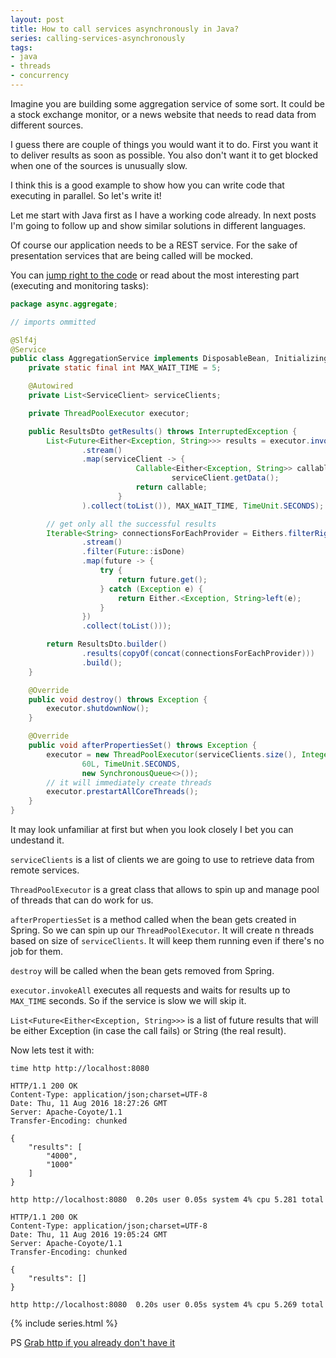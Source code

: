 ```yaml
---
layout: post
title: How to call services asynchronously in Java?
series: calling-services-asynchronously
tags:
- java
- threads
- concurrency
---
```

Imagine you are building some aggregation service of some sort. It could be a stock exchange monitor, or a news website that needs to read data from different sources.

I guess there are couple of things you would want it to do. First you want it to deliver results as soon as possible. You also don't want it to get blocked when one of the sources is unusually slow.

I think this is a good example to show how you can write code that executing in parallel. So let's write it!

Let me start with Java first as I have a working code already. In next posts I'm going to follow up and show similar solutions in different languages.

Of course our application needs to be a REST service. For the sake of presentation services that are being called will be mocked.

You can [jump right to the code](https://github.com/pawelniewie/calling-services-asynchronously/tree/master/java) or read about the most interesting part (executing and monitoring tasks):

```java
package async.aggregate;

// imports ommitted

@Slf4j
@Service
public class AggregationService implements DisposableBean, InitializingBean {
    private static final int MAX_WAIT_TIME = 5;

    @Autowired
    private List<ServiceClient> serviceClients;

    private ThreadPoolExecutor executor;

    public ResultsDto getResults() throws InterruptedException {
        List<Future<Either<Exception, String>>> results = executor.invokeAll(serviceClients
                .stream()
                .map(serviceClient -> {
                            Callable<Either<Exception, String>> callable = () ->
                                    serviceClient.getData();
                            return callable;
                        }
                ).collect(toList()), MAX_WAIT_TIME, TimeUnit.SECONDS);

        // get only all the successful results
        Iterable<String> connectionsForEachProvider = Eithers.filterRight(results
                .stream()
                .filter(Future::isDone)
                .map(future -> {
                    try {
                        return future.get();
                    } catch (Exception e) {
                        return Either.<Exception, String>left(e);
                    }
                })
                .collect(toList()));

        return ResultsDto.builder()
                .results(copyOf(concat(connectionsForEachProvider)))
                .build();
    }

    @Override
    public void destroy() throws Exception {
        executor.shutdownNow();
    }

    @Override
    public void afterPropertiesSet() throws Exception {
        executor = new ThreadPoolExecutor(serviceClients.size(), Integer.MAX_VALUE,
                60L, TimeUnit.SECONDS,
                new SynchronousQueue<>());
        // it will immediately create threads
        executor.prestartAllCoreThreads();
    }
}
```

It may look unfamiliar at first but when you look closely I bet you can undestand it.

`serviceClients` is a list of clients we are going to use to retrieve data from remote services.

`ThreadPoolExecutor` is a great class that allows to spin up and manage pool of threads that can do work for us.

`afterPropertiesSet` is a method called when the bean gets created in Spring. So we can spin up our `ThreadPoolExecutor`. It will create n threads based on size of `serviceClients`. It will keep them running even if there's no job for them.

`destroy` will be called when the bean gets removed from Spring.

`executor.invokeAll` executes all requests and waits for results up to `MAX_TIME` seconds. So if the service is slow we will skip it.

`List<Future<Either<Exception, String>>>` is a list of future results that will be either Exception (in case the call fails) or String (the real result).

Now lets test it with:

`time http http://localhost:8080`

```
HTTP/1.1 200 OK
Content-Type: application/json;charset=UTF-8
Date: Thu, 11 Aug 2016 18:27:26 GMT
Server: Apache-Coyote/1.1
Transfer-Encoding: chunked

{
    "results": [
        "4000", 
        "1000"
    ]
}

http http://localhost:8080  0.20s user 0.05s system 4% cpu 5.281 total
```


```
HTTP/1.1 200 OK
Content-Type: application/json;charset=UTF-8
Date: Thu, 11 Aug 2016 19:05:24 GMT
Server: Apache-Coyote/1.1
Transfer-Encoding: chunked

{
    "results": []
}

http http://localhost:8080  0.20s user 0.05s system 4% cpu 5.269 total
```

{% include series.html %}

PS
[Grab http if you already don't have it](http://httpie.org)
